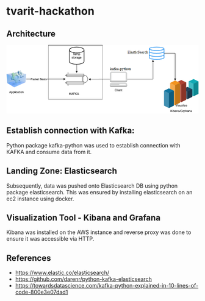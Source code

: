 # tvarit-hackathon

## Architecture
![](Images/Architecture.png)

## Establish connection with Kafka: 
Python package kafka-python was used to establish connection with KAFKA and consume data from it.

## Landing Zone: Elasticsearch 
Subsequently, data was pushed onto Elasticsearch DB using python package elasticsearch.
This was ensured by installing elasticsearch on an ec2 instance using docker.

## Visualization Tool - Kibana and Grafana
Kibana was installed on the AWS instance and reverse proxy was done to ensure it was accessible via HTTP.

## References
- https://www.elastic.co/elasticsearch/
- https://github.com/darenr/python-kafka-elasticsearch
- https://towardsdatascience.com/kafka-python-explained-in-10-lines-of-code-800e3e07dad1
